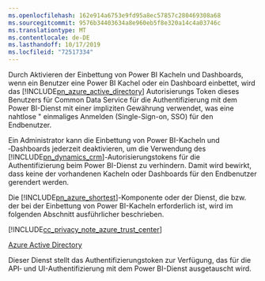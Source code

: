 ```yaml
---
ms.openlocfilehash: 162e914a6753e9fd95a8ec57857c280469308a68
ms.sourcegitcommit: 9576b34403634a8e960eb5f8e320a14c4a03746c
ms.translationtype: MT
ms.contentlocale: de-DE
ms.lasthandoff: 10/17/2019
ms.locfileid: "72517334"
---
```

Durch Aktivieren der Einbettung von Power BI Kacheln und Dashboards, wenn ein Benutzer eine Power BI Kachel oder ein Dashboard einbettet, wird das [!INCLUDE[pn_azure_active_directory](pn-azure-active-directory.md)] Autorisierungs Token dieses Benutzers für Common Data Service für die Authentifizierung mit dem Power BI-Dienst mit einer impliziten Gewährung verwendet, was eine nahtlose " einmaliges Anmelden (Single-Sign-on, SSO) für den Endbenutzer.  
  
 Ein Administrator kann die Einbettung von Power BI-Kacheln und ‑Dashboards jederzeit deaktivieren, um die Verwendung des [!INCLUDE[pn_dynamics_crm](pn-dynamics-crm.md)]-Autorisierungstokens für die Authentifizierung beim Power BI-Dienst zu verhindern. Damit wird bewirkt, dass keine der vorhandenen Kacheln oder Dashboards für den Endbenutzer gerendert werden.  
  
 Die [!INCLUDE[pn_azure_shortest](pn-azure-shortest.md)]-Komponente oder der Dienst, die bzw. der bei der Einbettung von Power BI-Kacheln erforderlich ist, wird im folgenden Abschnitt ausführlicher beschrieben.  
  
 [!INCLUDE[cc_privacy_note_azure_trust_center](cc-privacy-note-azure-trust-center.md)]  
  
 [Azure Active Directory](https://azure.microsoft.com/services/active-directory/)  
  
 Dieser Dienst stellt das Authentifizierungstoken zur Verfügung, das für die API‑ und UI-Authentifizierung mit dem Power BI-Dienst ausgetauscht wird.
